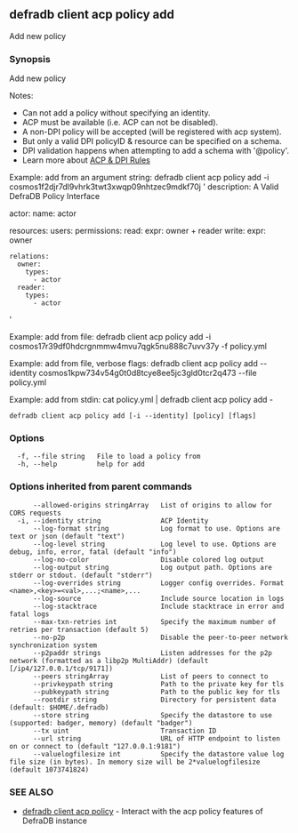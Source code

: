 ## defradb client acp policy add

Add new policy

### Synopsis

Add new policy

Notes:
  - Can not add a policy without specifying an identity.
  - ACP must be available (i.e. ACP can not be disabled).
  - A non-DPI policy will be accepted (will be registered with acp system).
  - But only a valid DPI policyID & resource can be specified on a schema.
  - DPI validation happens when attempting to add a schema with '@policy'.
  - Learn more about [ACP & DPI Rules](/acp/README.md)

Example: add from an argument string:
  defradb client acp policy add -i cosmos1f2djr7dl9vhrk3twt3xwqp09nhtzec9mdkf70j '
description: A Valid DefraDB Policy Interface

actor:
  name: actor

resources:
  users:
    permissions:
      read:
        expr: owner + reader
      write:
        expr: owner

    relations:
      owner:
        types:
          - actor
      reader:
        types:
          - actor
'

Example: add from file:
  defradb client acp policy add -i cosmos17r39df0hdcrgnmmw4mvu7qgk5nu888c7uvv37y -f policy.yml

Example: add from file, verbose flags:
  defradb client acp policy add --identity cosmos1kpw734v54g0t0d8tcye8ee5jc3gld0tcr2q473 --file policy.yml

Example: add from stdin:
  cat policy.yml | defradb client acp policy add -



```
defradb client acp policy add [-i --identity] [policy] [flags]
```

### Options

```
  -f, --file string   File to load a policy from
  -h, --help          help for add
```

### Options inherited from parent commands

```
      --allowed-origins stringArray   List of origins to allow for CORS requests
  -i, --identity string               ACP Identity
      --log-format string             Log format to use. Options are text or json (default "text")
      --log-level string              Log level to use. Options are debug, info, error, fatal (default "info")
      --log-no-color                  Disable colored log output
      --log-output string             Log output path. Options are stderr or stdout. (default "stderr")
      --log-overrides string          Logger config overrides. Format <name>,<key>=<val>,...;<name>,...
      --log-source                    Include source location in logs
      --log-stacktrace                Include stacktrace in error and fatal logs
      --max-txn-retries int           Specify the maximum number of retries per transaction (default 5)
      --no-p2p                        Disable the peer-to-peer network synchronization system
      --p2paddr strings               Listen addresses for the p2p network (formatted as a libp2p MultiAddr) (default [/ip4/127.0.0.1/tcp/9171])
      --peers stringArray             List of peers to connect to
      --privkeypath string            Path to the private key for tls
      --pubkeypath string             Path to the public key for tls
      --rootdir string                Directory for persistent data (default: $HOME/.defradb)
      --store string                  Specify the datastore to use (supported: badger, memory) (default "badger")
      --tx uint                       Transaction ID
      --url string                    URL of HTTP endpoint to listen on or connect to (default "127.0.0.1:9181")
      --valuelogfilesize int          Specify the datastore value log file size (in bytes). In memory size will be 2*valuelogfilesize (default 1073741824)
```

### SEE ALSO

* [defradb client acp policy](defradb_client_acp_policy.md)	 - Interact with the acp policy features of DefraDB instance

